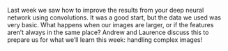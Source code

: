 Last week we saw how to improve the results from your deep neural network using convolutions. It was a good start, but the data we used was very basic. What happens when our images are larger, or if the features aren’t always in the same place? Andrew and Laurence discuss this to prepare us for what we’ll learn this week: handling complex images!
